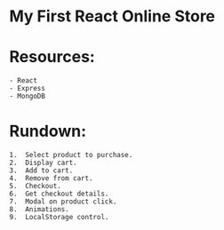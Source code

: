 # My First React Online Store

# Resources:

    - React
    - Express
    - MongoDB

# Rundown:

    1.  Select product to purchase.
    2.  Display cart.
    3.  Add to cart.
    4.  Remove from cart.
    5.  Checkout.
    6.  Get checkout details.
    7.  Modal on product click.
    8.  Animations.
    9.  LocalStorage control.
